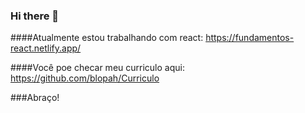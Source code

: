 ### Hi there 👋


####Atualmente estou trabalhando com react:
https://fundamentos-react.netlify.app/

####Você poe checar meu curriculo aqui:
https://github.com/blopah/Curriculo

###Abraço!
